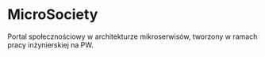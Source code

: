 # MicroSociety
Portal społecznościowy w architekturze mikroserwisów, tworzony w ramach pracy inżynierskiej na PW.
